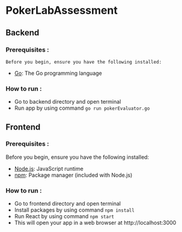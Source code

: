# PokerLabAssessment

## Backend

### Prerequisites :
    Before you begin, ensure you have the following installed:
   - [Go](https://golang.org/dl/): The Go programming language
### How to run :
  - Go to backend directory and open terminal
  - Run app by using command ``` go run pokerEvaluator.go ```

## Frontend

### Prerequisites :
  Before you begin, ensure you have the following installed:

  - [Node.js](https://nodejs.org/): JavaScript runtime
  -  [npm](https://www.npmjs.com/): Package manager (included with Node.js)

### How to run : 
  - Go to frontend directory and open terminal
  - Install packages by using command ``` npm install ```
  - Run React by using command ``` npm start ```
  - This will open your app in a web browser at http://localhost:3000


  
